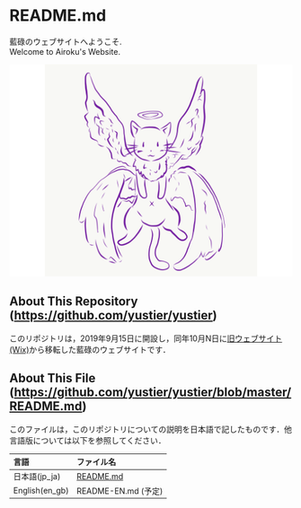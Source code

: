 # README.md
藍碌のウェブサイトへようこそ.  
Welcome to Airoku's Website.


![i6chan_angel.png](https://raw.githubusercontent.com/yustier/yustier/master/resource/i6chan_angel.png)


## About This Repository (https://github.com/yustier/yustier)
このリポジトリは，2019年9月15日に開設し，同年10月N日に[旧ウェブサイト(Wix)](http://bit.ly/airokusite)から移転した藍碌のウェブサイトです．


## About This File (https://github.com/yustier/yustier/blob/master/README.md)
このファイルは，このリポジトリについての説明を日本語で記したものです．他言語版については以下を参照してください．


|言語|ファイル名|
|:-|:-|
|日本語(jp_ja)|[README.md](https://github.com/yustier/yustier/blob/master/README.md)|
|English(en_gb)|README-EN.md (予定)|


<!---
Copyright 2019 Airoku
-->
